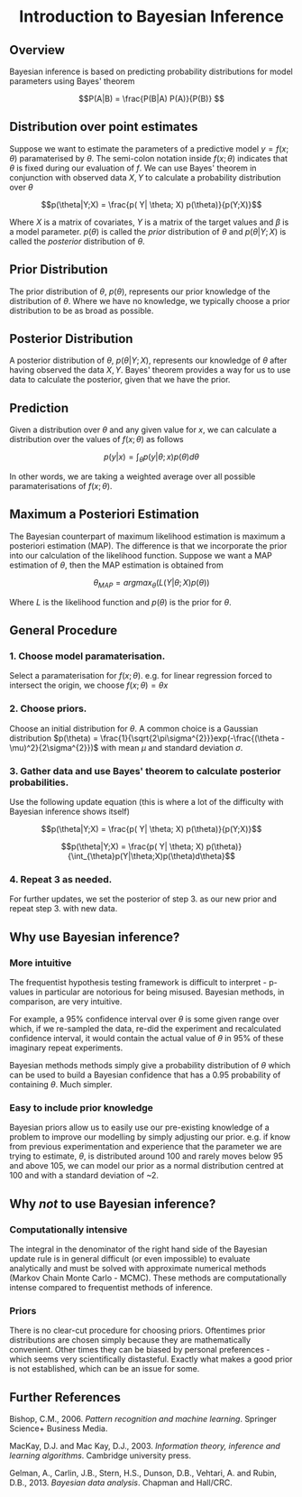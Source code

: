 
# <center>Introduction to Bayesian Inference</center>

## Overview
Bayesian inference is based on predicting probability distributions for model parameters using Bayes' theorem

$$P(A|B) = \frac{P(B|A) P(A)}{P(B)} $$

## Distribution over point estimates
Suppose we want to estimate the parameters of a predictive model $y = f(x;\theta)$ paramaterised by $\theta$. The semi-colon notation inside $f(x;\theta)$ indicates that $\theta$ is fixed during our evaluation of $f$. We can use Bayes' theorem in conjunction with observed data $X, Y$ to calculate a probability distribution over $\theta$

$$p(\theta|Y;X) = \frac{p( Y| \theta; X) p(\theta)}{p(Y;X)}$$

Where 
$X$
is a matrix of covariates, 
$Y$
is a matrix of the target values and 
$\beta$ 
is a model parameter. 
$p(\theta)$ 
is called the *prior* distribution of 
$\theta$ 
and 
$p(\theta|Y;X)$ 
is called the *posterior* distribution of 
$\theta$.

## Prior Distribution
The prior distribution of $\theta$, $p(\theta)$, represents our prior knowledge of the distribution of $\theta$. Where we have no knowledge, we typically choose a prior 
distribution to be as broad as possible.

## Posterior Distribution
A posterior distribution of $\theta$, $p(\theta|Y;X)$, represents our knowledge of $\theta$ after having observed the data $X, Y$. Bayes' theorem provides a way for us to use data to calculate the posterior, given that we have the prior.

## Prediction
Given a distribution over $\theta$ and any given value for $x$, we can calculate a distribution over the values of $f(x;\theta)$ as follows

$$p(y|x) = \int_{\theta}p(y|\theta;x)p(\theta)d\theta $$

In other words, we are taking a weighted average over all possible paramaterisations of $f(x;\theta)$.

## Maximum a Posteriori Estimation
The Bayesian counterpart of maximum likelihood estimation is maximum a posteriori estimation (MAP). The difference is that we incorporate 
the prior into our calculation of the likelihood function. Suppose we want a MAP estimation of $\theta$, then the MAP estimation is obtained from

$$ \theta_{MAP} = argmax_{\theta}(L(Y | \theta;X) p(\theta)) $$

Where $L$ is the likelihood function and $p(\theta)$ is the prior for $\theta$.

## General Procedure

### 1. Choose model paramaterisation.
Select a paramaterisation for $f(x;\theta)$. e.g. for linear regression forced to intersect the origin, we choose $f(x;\theta)=\theta x$

### 2. Choose priors.
Choose an initial distribution for $\theta$. A common choice is a Gaussian distribution $p(\theta) = \frac{1}{\sqrt{2\pi\sigma^{2}}}exp(-\frac{(\theta - \mu)^2}{2\sigma^{2}})$ with mean $\mu$ and standard deviation $\sigma$.

### 3. Gather data and use Bayes' theorem to calculate posterior probabilities.
Use the following update equation (this is where a lot of the difficulty with Bayesian inference shows itself)

$$p(\theta|Y;X) = \frac{p( Y| \theta; X) p(\theta)}{p(Y;X)}$$

$$p(\theta|Y;X) = \frac{p( Y| \theta; X) p(\theta)}{\int_{\theta}p(Y|\theta;X)p(\theta)d\theta}$$

### 4. Repeat 3 as needed.
For further updates, we set the posterior of step 3. as our new prior and repeat step 3. with new data.

## Why use Bayesian inference?

### More intuitive
The frequentist hypothesis testing framework is difficult to interpret - p-values in particular are notorious for being misused. Bayesian methods, in comparison, are very intuitive. 

For example, a 95% confidence interval over $\theta$ is some given range over which, if we re-sampled the data, re-did the experiment and recalculated confidence interval, it would contain the actual value of $\theta$ in 95% of these imaginary repeat experiments.

Bayesian methods methods simply give a probability distribution of $\theta$ which can be used to build a Bayesian confidence that has a 0.95 probability of containing $\theta$. Much simpler.

### Easy to include prior knowledge
Bayesian priors allow us to easily use our pre-existing knowledge of a problem to improve our modelling by simply adjusting our prior. e.g. if know from previous experimentation and experience that the parameter we are trying to estimate, $\theta$, is distributed around 100 and rarely moves below 95 and above 105, we can model our prior as a normal distribution centred at 100 and with a standard deviation of ~2.

## Why *not* to use Bayesian inference?

### Computationally intensive
The integral in the denominator of the right hand side of the Bayesian update rule is in general difficult (or even impossible) to evaluate analytically and must be solved with approximate numerical methods (Markov Chain Monte Carlo - MCMC). These methods are computationally intense compared to frequentist methods of inference.

### Priors
There is no clear-cut procedure for choosing priors. Oftentimes prior distributions are chosen simply because they are mathematically convenient. Other times they can be biased by personal preferences - which seems very scientifically distasteful. Exactly what makes a good prior is not established, which can be an issue for some.

## Further References

Bishop, C.M., 2006. *Pattern recognition and machine learning*. Springer Science+ Business Media.

MacKay, D.J. and Mac Kay, D.J., 2003. *Information theory, inference and learning algorithms*. Cambridge university press.

Gelman, A., Carlin, J.B., Stern, H.S., Dunson, D.B., Vehtari, A. and Rubin, D.B., 2013. *Bayesian data analysis*. Chapman and Hall/CRC.